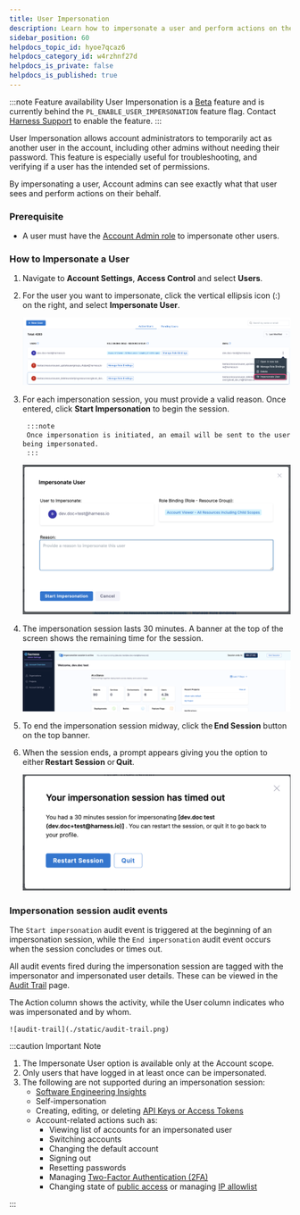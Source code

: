 ```yaml
---
title: User Impersonation
description: Learn how to impersonate a user and perform actions on their behalf.
sidebar_position: 60
helpdocs_topic_id: hyoe7qcaz6
helpdocs_category_id: w4rzhnf27d
helpdocs_is_private: false
helpdocs_is_published: true
---
```


:::note Feature availability
    User Impersonation is a [Beta](/docs/platform/get-started/release-status#beta-limited-ga-and-ga-definitions) feature and is currently behind the `PL_ENABLE_USER_IMPERSONATION` feature flag. Contact [Harness Support](mailto:support@harness.io) to enable the feature.
:::

User Impersonation allows account administrators to temporarily act as another user in the account, including other admins without needing their password. This feature is especially useful for troubleshooting, and verifying if a user has the intended set of permissions.

By impersonating a user, Account admins can see exactly what that user sees and perform actions on their behalf.

### Prerequisite

- A user must have the [Account Admin role](/docs/platform/role-based-access-control/add-manage-roles/#platform-roles) to impersonate other users.

### How to Impersonate a User

1. Navigate to **Account Settings**, **Access Control** and select **Users**.

2. For the user you want to impersonate, click the vertical ellipsis icon (:) on the right, and select **Impersonate User**.

    ![impersonate-user](./static/user-impersonate-option.png)

3. For each impersonation session, you must provide a valid reason. Once entered, click **Start Impersonation** to begin the session.

        :::note
        Once impersonation is initiated, an email will be sent to the user being impersonated.    
        :::

    ![impersonate-reason](./static/reason-impersonate.png)

4. The impersonation session lasts 30 minutes. A banner at the top of the screen shows the remaining time for the session.

    ![impersonate-popup](./static/session-popup.png)

5. To end the impersonation session midway, click the **End Session** button on the top banner. 

6. When the session ends, a prompt appears giving you the option to either **Restart Session** or **Quit**.

    ![end-impersonate-session](./static/end-impersonate.png)

### Impersonation session audit events

The `Start impersonation` audit event is triggered at the beginning of an impersonation session, while the `End impersonation` audit event occurs when the session concludes or times out.

All audit events fired during the impersonation session are tagged with the impersonator and impersonated user details. These can be viewed in the [Audit Trail](/docs/platform/governance/audit-trail/) page. 

The Action column shows the activity, while the User column indicates who was impersonated and by whom.

    ![audit-trail](./static/audit-trail.png)

:::caution Important Note

1. The Impersonate User option is available only at the Account scope.
2. Only users that have logged in at least once can be impersonated.
3. The following are not supported during an impersonation session:
    - [Software Engineering Insights](/docs/software-engineering-insights)
    - Self-impersonation
    - Creating, editing, or deleting [API Keys or Access Tokens](/docs/platform/automation/api/add-and-manage-api-keys/)
    - Account-related actions such as:
        - Viewing list of accounts for an impersonated user 
        - Switching accounts
        - Changing the default account
        - Signing out
        - Resetting passwords
        - Managing [Two-Factor Authentication (2FA)](/docs/platform/authentication/two-factor-authentication/)
        - Changing state of [public access](/docs/platform/pipelines/executions-and-logs/allow-public-access-to-executions) or managing [IP allowlist](/docs/platform/security/add-manage-ip-allowlist/)
    
:::









